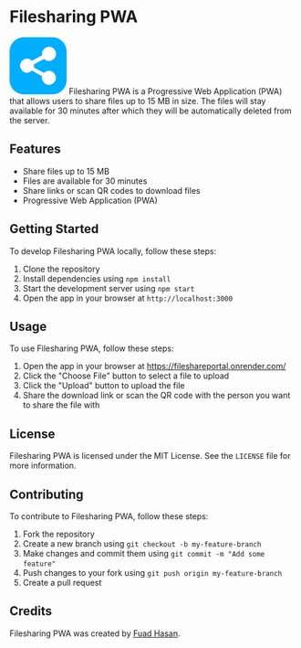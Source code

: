 # Filesharing PWA 
![Filesharing PWA Logo](https://raw.githubusercontent.com/itsfuad/Fileshare/master/public/share-mini.png) 
Filesharing PWA is a Progressive Web Application (PWA) that allows users to share files up to 15 MB in size. The files will stay available for 30 minutes after which they will be automatically deleted from the server.

## Features

- Share files up to 15 MB
- Files are available for 30 minutes
- Share links or scan QR codes to download files
- Progressive Web Application (PWA)

## Getting Started

To develop Filesharing PWA locally, follow these steps:

1. Clone the repository
2. Install dependencies using `npm install`
3. Start the development server using `npm start`
4. Open the app in your browser at `http://localhost:3000`

## Usage

To use Filesharing PWA, follow these steps:

1. Open the app in your browser at https://fileshareportal.onrender.com/
2. Click the "Choose File" button to select a file to upload
3. Click the "Upload" button to upload the file
4. Share the download link or scan the QR code with the person you want to share the file with

## License

Filesharing PWA is licensed under the MIT License. See the `LICENSE` file for more information.

## Contributing

To contribute to Filesharing PWA, follow these steps:

1. Fork the repository
2. Create a new branch using `git checkout -b my-feature-branch`
3. Make changes and commit them using `git commit -m "Add some feature"`
4. Push changes to your fork using `git push origin my-feature-branch`
5. Create a pull request

## Credits

Filesharing PWA was created by [Fuad Hasan](https://github.com/itsfuad).


